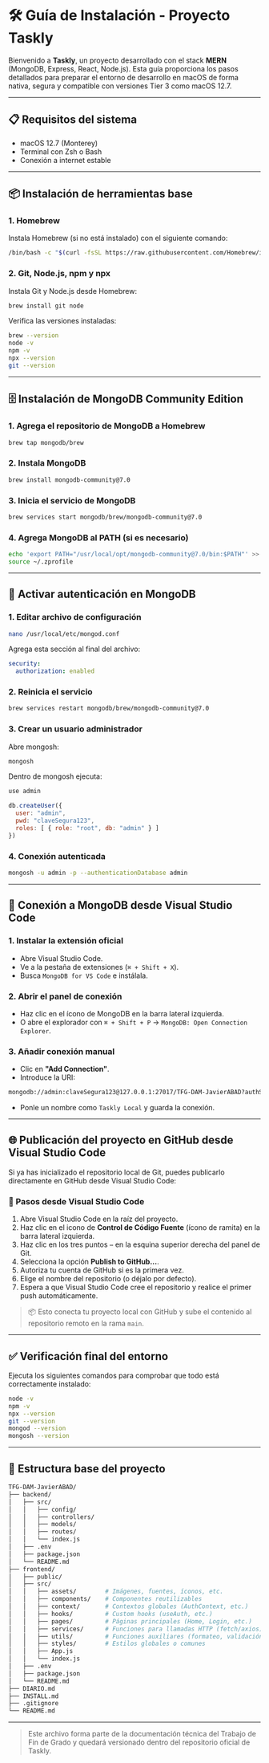 # 🛠️ Guía de Instalación - Proyecto Taskly

Bienvenido a **Taskly**, un proyecto desarrollado con el stack **MERN** (MongoDB, Express, React, Node.js). Esta guía proporciona los pasos detallados para preparar el entorno de desarrollo en macOS de forma nativa, segura y compatible con versiones Tier 3 como macOS 12.7.

---

## 📋 Requisitos del sistema

* macOS 12.7 (Monterey)
* Terminal con Zsh o Bash
* Conexión a internet estable

---

## 📦 Instalación de herramientas base

### 1. Homebrew

Instala Homebrew (si no está instalado) con el siguiente comando:

```bash
/bin/bash -c "$(curl -fsSL https://raw.githubusercontent.com/Homebrew/install/HEAD/install.sh)"
```

### 2. Git, Node.js, npm y npx

Instala Git y Node.js desde Homebrew:

```bash
brew install git node
```

Verifica las versiones instaladas:

```bash
brew --version
node -v
npm -v
npx --version
git --version
```

---

## 🗄️ Instalación de MongoDB Community Edition

### 1. Agrega el repositorio de MongoDB a Homebrew

```bash
brew tap mongodb/brew
```

### 2. Instala MongoDB

```bash
brew install mongodb-community@7.0
```

### 3. Inicia el servicio de MongoDB

```bash
brew services start mongodb/brew/mongodb-community@7.0
```

### 4. Agrega MongoDB al PATH (si es necesario)

```bash
echo 'export PATH="/usr/local/opt/mongodb-community@7.0/bin:$PATH"' >> ~/.zprofile
source ~/.zprofile
```

---

## 🔐 Activar autenticación en MongoDB

### 1. Editar archivo de configuración

```bash
nano /usr/local/etc/mongod.conf
```

Agrega esta sección al final del archivo:

```yaml
security:
  authorization: enabled
```

### 2. Reinicia el servicio

```bash
brew services restart mongodb/brew/mongodb-community@7.0
```

### 3. Crear un usuario administrador

Abre mongosh:

```bash
mongosh
```

Dentro de mongosh ejecuta:

```javascript
use admin

db.createUser({
  user: "admin",
  pwd: "claveSegura123",
  roles: [ { role: "root", db: "admin" } ]
})
```

### 4. Conexión autenticada

```bash
mongosh -u admin -p --authenticationDatabase admin
```

---

## 🔌 Conexión a MongoDB desde Visual Studio Code

### 1. Instalar la extensión oficial

* Abre Visual Studio Code.
* Ve a la pestaña de extensiones (`⌘ + Shift + X`).
* Busca `MongoDB for VS Code` e instálala.

### 2. Abrir el panel de conexión

* Haz clic en el ícono de MongoDB en la barra lateral izquierda.
* O abre el explorador con `⌘ + Shift + P` → `MongoDB: Open Connection Explorer`.

### 3. Añadir conexión manual

* Clic en **"Add Connection"**.
* Introduce la URI:

```bash
mongodb://admin:claveSegura123@127.0.0.1:27017/TFG-DAM-JavierABAD?authSource=admin
```

* Ponle un nombre como `Taskly Local` y guarda la conexión.

---

## 🌐 Publicación del proyecto en GitHub desde Visual Studio Code

Si ya has inicializado el repositorio local de Git, puedes publicarlo directamente en GitHub desde Visual Studio Code:

### 🧩 Pasos desde Visual Studio Code

1. Abre Visual Studio Code en la raíz del proyecto.
2. Haz clic en el icono de **Control de Código Fuente** (ícono de ramita) en la barra lateral izquierda.
3. Haz clic en los tres puntos `⋯` en la esquina superior derecha del panel de Git.
4. Selecciona la opción **Publish to GitHub...**.
5. Autoriza tu cuenta de GitHub si es la primera vez.
6. Elige el nombre del repositorio (o déjalo por defecto).
7. Espera a que Visual Studio Code cree el repositorio y realice el primer push automáticamente.

> 📦 Esto conecta tu proyecto local con GitHub y sube el contenido al repositorio remoto en la rama `main`.

---

## ✅ Verificación final del entorno

Ejecuta los siguientes comandos para comprobar que todo está correctamente instalado:

```bash
node -v
npm -v
npx --version
git --version
mongod --version
mongosh --version
```

---

## 📁 Estructura base del proyecto

```bash
TFG-DAM-JavierABAD/
├── backend/
│   ├── src/
│   │   ├── config/
│   │   ├── controllers/
│   │   ├── models/
│   │   ├── routes/
│   │   └── index.js
│   ├── .env
│   ├── package.json
│   └── README.md
├── frontend/
│   ├── public/
│   ├── src/
│   │   ├── assets/        # Imágenes, fuentes, íconos, etc.
│   │   ├── components/    # Componentes reutilizables
│   │   ├── context/       # Contextos globales (AuthContext, etc.)
│   │   ├── hooks/         # Custom hooks (useAuth, etc.)
│   │   ├── pages/         # Páginas principales (Home, Login, etc.)
│   │   ├── services/      # Funciones para llamadas HTTP (fetch/axios)
│   │   ├── utils/         # Funciones auxiliares (formateo, validación)
│   │   ├── styles/        # Estilos globales o comunes
│   │   ├── App.js
│   │   └── index.js
│   ├── .env
│   ├── package.json
│   └── README.md
├── DIARIO.md
├── INSTALL.md
├── .gitignore
└── README.md
```

---

> Este archivo forma parte de la documentación técnica del Trabajo de Fin de Grado y quedará versionado dentro del repositorio oficial de Taskly.
